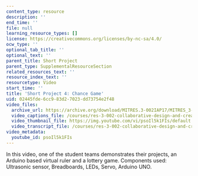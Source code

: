 ```yaml
---
content_type: resource
description: ''
end_time: ''
file: null
learning_resource_types: []
license: https://creativecommons.org/licenses/by-nc-sa/4.0/
ocw_type: ''
optional_tab_title: ''
optional_text: ''
parent_title: Short Project
parent_type: SupplementalResourceSection
related_resources_text: ''
resource_index_text: ''
resourcetype: Video
start_time: ''
title: 'Short Project 4: Chance Game'
uid: 02445fde-6cc9-83d2-7023-dd73754e2f48
video_files:
  archive_url: https://archive.org/download/MITRES.3-002IAP17/MITRES_3-002IAP17_Short_Project_4_300k.mp4
  video_captions_file: /courses/res-3-002-collaborative-design-and-creative-expression-with-arduino-microcontrollers-january-iap-2017/f528958e10c9577eab6a033383378225_psoIl5k1FIs.vtt
  video_thumbnail_file: https://img.youtube.com/vi/psoIl5k1FIs/default.jpg
  video_transcript_file: /courses/res-3-002-collaborative-design-and-creative-expression-with-arduino-microcontrollers-january-iap-2017/f95f4328a320d22b8515efec2e1f56d7_psoIl5k1FIs.pdf
video_metadata:
  youtube_id: psoIl5k1FIs
---
```


In this video, one of the student teams demonstrates their projects, an Arduino based virtual ruler and a lottery game. Components used: Ultrasonic sensor, Breadboards, LEDs, Servo, Arduino UNO.

